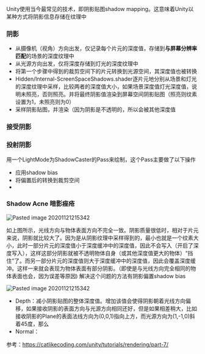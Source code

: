 Unity使用当今最常见的技术，即阴影贴图shadow mapping。这意味着Unity以某种方式将阴影信息存储在纹理中
### 阴影
- 从摄像机（视角）方向出发，仅记录每个片元的深度值，存储到**与屏幕分辨率匹配**的场景的深度纹理中
- 从光源方向出发，仅将深度存储到灯光的深度纹理中
- 将第一个步骤中得到的裁剪空间下的片元转换到光源空间，其深度值也被转换
- Hidden/Internal-ScreenSpaceShadows.shader逐片元地分别从场景和灯光的深度纹理中采样，比较两者的深度值大小，如果场景深度值灯光深度值，说明未照亮，否则照亮。并将最终阴影值渲染到屏幕空间阴影贴图（照亮则纹素设置为1，未照亮则为0）
- 采样阴影贴图，并渲染（因为阴影是不透明的，所以会被其他深度值
### 接受阴影

### 投射阴影
用一个LightMode为ShadowCaster的Pass来绘制，这个Pass主要做了以下操作
- 应用shadow bias
- 将偏置后的转换到裁剪空间
- 

### Shadow Acne 暗影痤疮

![Pasted image 20201121215342](https://fastly.jsdelivr.net/gh/YuzikiRain/ImageBed@master/img/202109122149968.png)

如上图所示，光线方向与物体表面方向不完全一致。阴影质量很低时，相对于片元来说，阴影就比较大了。因为是从阴影纹理中采样得到的，最小也就是一个纹素大小，此时一部分片元的深度值小于深度缓冲中的深度值，因此不会写入（开启了深度写入），这样这部分阴影就被不透明物体自身（或其他深度值更大的物体）“挡住”了。而另一部分片元的深度值则大于深度缓冲中的深度值，因此会覆盖深度缓冲。这样一来就会表现为物体表面有部分阴影。（即使是与光线方向完全相同的物体表面也会，因为误差等原因)
解决这个问题的方法有阴影偏置shadow bias

![Pasted image 20201121215342](https://fastly.jsdelivr.net/gh/YuzikiRain/ImageBed@master/img/202109122150014.png)


- Depth：减小阴影贴图的整体深度值。增加该值会使得阴影朝着光线方向偏移，如果接收阴影的表面方向与光源方向相同还好，但是如果相差稍大，比如接收阴影的Plane的表面法线方向为(0,0,1)指向上方，而光源方向为(1,-1,0)斜着45度，那么
- Normal：

参考：https://catlikecoding.com/unity/tutorials/rendering/part-7/